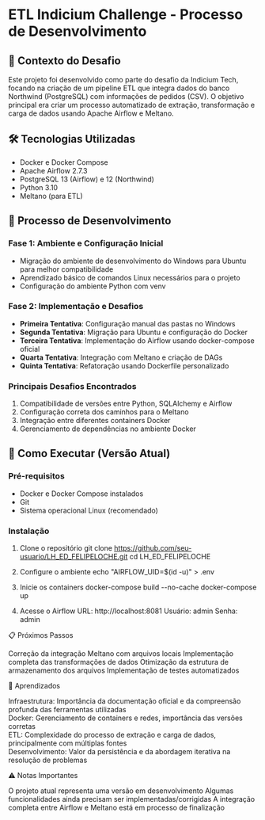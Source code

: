 # ETL Indicium Challenge - Processo de Desenvolvimento

## 📝 Contexto do Desafio
Este projeto foi desenvolvido como parte do desafio da Indicium Tech, focando na criação de um pipeline ETL que integra dados do banco Northwind (PostgreSQL) com informações de pedidos (CSV). O objetivo principal era criar um processo automatizado de extração, transformação e carga de dados usando Apache Airflow e Meltano.

## 🛠️ Tecnologias Utilizadas
- Docker e Docker Compose
- Apache Airflow 2.7.3
- PostgreSQL 13 (Airflow) e 12 (Northwind)
- Python 3.10
- Meltano (para ETL)

## 🔄 Processo de Desenvolvimento

### Fase 1: Ambiente e Configuração Inicial
- Migração do ambiente de desenvolvimento do Windows para Ubuntu para melhor compatibilidade
- Aprendizado básico de comandos Linux necessários para o projeto
- Configuração do ambiente Python com venv

### Fase 2: Implementação e Desafios
- **Primeira Tentativa**: Configuração manual das pastas no Windows
- **Segunda Tentativa**: Migração para Ubuntu e configuração do Docker
- **Terceira Tentativa**: Implementação do Airflow usando docker-compose oficial
- **Quarta Tentativa**: Integração com Meltano e criação de DAGs
- **Quinta Tentativa**: Refatoração usando Dockerfile personalizado

### Principais Desafios Encontrados
1. Compatibilidade de versões entre Python, SQLAlchemy e Airflow
2. Configuração correta dos caminhos para o Meltano
3. Integração entre diferentes containers Docker
4. Gerenciamento de dependências no ambiente Docker

## 🚀 Como Executar (Versão Atual)

### Pré-requisitos
- Docker e Docker Compose instalados
- Git
- Sistema operacional Linux (recomendado)

### Instalação
1. Clone o repositório
git clone https://github.com/seu-usuario/LH_ED_FELIPELOCHE.git
cd LH_ED_FELIPELOCHE

2. Configure o ambiente
echo "AIRFLOW_UID=$(id -u)" > .env

3. Inicie os containers
docker-compose build --no-cache
docker-compose up

4. Acesse o Airflow
URL: http://localhost:8081
Usuário: admin
Senha: admin

📋 Próximos Passos

Correção da integração Meltano com arquivos locais
Implementação completa das transformações de dados
Otimização da estrutura de armazenamento dos arquivos
Implementação de testes automatizados

🎯 Aprendizados

Infraestrutura: Importância da documentação oficial e da compreensão profunda das ferramentas utilizadas  
Docker: Gerenciamento de containers e redes, importância das versões corretas  
ETL: Complexidade do processo de extração e carga de dados, principalmente com múltiplas fontes  
Desenvolvimento: Valor da persistência e da abordagem iterativa na resolução de problemas  

⚠️ Notas Importantes

O projeto atual representa uma versão em desenvolvimento
Algumas funcionalidades ainda precisam ser implementadas/corrigidas
A integração completa entre Airflow e Meltano está em processo de finalização
